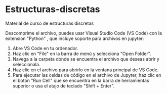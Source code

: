 # Estructuras-discretas
Material de curso de estructuras discretas

Descomprime el archivo, puedes usar Visual Studio Code (VS Code) con la extension "Python" , que incluye soporte para archivos en jupyter:

1) Abre VS Code en tu ordenador.
2) Haz clic en "File" en la barra de menú y selecciona "Open Folder".
3) Navega a la carpeta donde se encuentra el archivo que deseas abrir y selecciónala.
4) Haz clic en el archivo para abrirlo en la ventana principal de VS Code.
5) Para ejecutar las celdas de código en el archivo de Jupyter, haz clic en el botón "Run Cell" que se encuentra en la barra de herramientas superior 
o usa el atajo de teclado "Shift + Enter".
